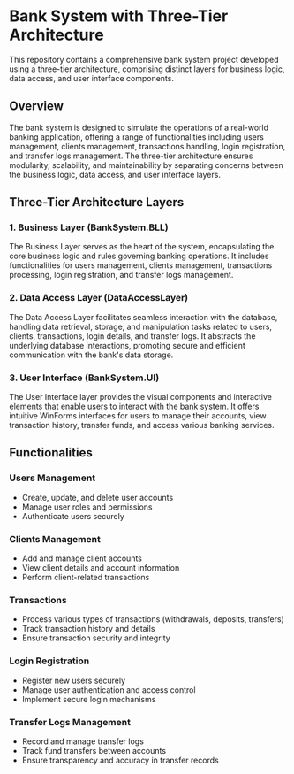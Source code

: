 # Bank System with Three-Tier Architecture

This repository contains a comprehensive bank system project developed using a three-tier architecture, comprising distinct layers for business logic, data access, and user interface components.

## Overview

The bank system is designed to simulate the operations of a real-world banking application, offering a range of functionalities including users management, clients management, transactions handling, login registration, and transfer logs management. The three-tier architecture ensures modularity, scalability, and maintainability by separating concerns between the business logic, data access, and user interface layers.

## Three-Tier Architecture Layers

### 1. Business Layer (BankSystem.BLL)

The Business Layer serves as the heart of the system, encapsulating the core business logic and rules governing banking operations. It includes functionalities for users management, clients management, transactions processing, login registration, and transfer logs management.

### 2. Data Access Layer (DataAccessLayer)

The Data Access Layer facilitates seamless interaction with the database, handling data retrieval, storage, and manipulation tasks related to users, clients, transactions, login details, and transfer logs. It abstracts the underlying database interactions, promoting secure and efficient communication with the bank's data storage.

### 3. User Interface (BankSystem.UI)

The User Interface layer provides the visual components and interactive elements that enable users to interact with the bank system. It offers intuitive WinForms interfaces for users to manage their accounts, view transaction history, transfer funds, and access various banking services.

## Functionalities

### Users Management
- Create, update, and delete user accounts
- Manage user roles and permissions
- Authenticate users securely

### Clients Management
- Add and manage client accounts
- View client details and account information
- Perform client-related transactions

### Transactions
- Process various types of transactions (withdrawals, deposits, transfers)
- Track transaction history and details
- Ensure transaction security and integrity

### Login Registration
- Register new users securely
- Manage user authentication and access control
- Implement secure login mechanisms

### Transfer Logs Management
- Record and manage transfer logs
- Track fund transfers between accounts
- Ensure transparency and accuracy in transfer records
